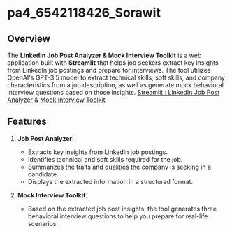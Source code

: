 # pa4_6542118426_Sorawit

## Overview
The **LinkedIn Job Post Analyzer & Mock Interview Toolkit** is a web application built with **Streamlit** that helps job seekers extract key insights from LinkedIn job postings and prepare for interviews. The tool utilizes OpenAI's GPT-3.5 model to extract technical skills, soft skills, and company characteristics from a job description, as well as generate mock behavioral interview questions based on those insights.
[Streamlit : LinkedIn Job Post Analyzer & Mock Interview Toolkit](https://pa4-6542118426-sorawit.streamlit.app/)

## Features
1. **Job Post Analyzer**:
   - Extracts key insights from LinkedIn job postings.
   - Identifies technical and soft skills required for the job.
   - Summarizes the traits and qualities the company is seeking in a candidate.
   - Displays the extracted information in a structured format.

2. **Mock Interview Toolkit**:
   - Based on the extracted job post insights, the tool generates three behavioral interview questions to help you prepare for real-life scenarios.
